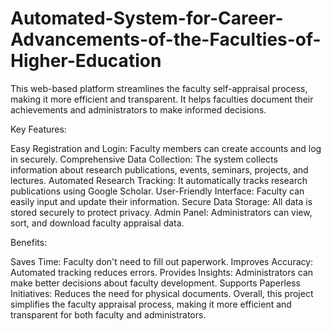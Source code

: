 # Automated-System-for-Career-Advancements-of-the-Faculties-of-Higher-Education
 This web-based platform streamlines the faculty self-appraisal process, making it more efficient and transparent. It helps faculties document their achievements and administrators to make informed decisions.

Key Features:

Easy Registration and Login: Faculty members can create accounts and log in securely.
Comprehensive Data Collection: The system collects information about research publications, events, seminars, projects, and lectures.
Automated Research Tracking: It automatically tracks research publications using Google Scholar.
User-Friendly Interface: Faculty can easily input and update their information.
Secure Data Storage: All data is stored securely to protect privacy.
Admin Panel: Administrators can view, sort, and download faculty appraisal data.

Benefits:

Saves Time: Faculty don't need to fill out paperwork.
Improves Accuracy: Automated tracking reduces errors.
Provides Insights: Administrators can make better decisions about faculty development.
Supports Paperless Initiatives: Reduces the need for physical documents.
Overall, this project simplifies the faculty appraisal process, making it more efficient and transparent for both faculty and administrators.
